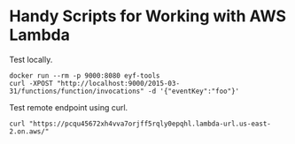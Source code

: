# Handy Scripts for Working with AWS Lambda

Test locally.
```
docker run --rm -p 9000:8080 eyf-tools
curl -XPOST "http://localhost:9000/2015-03-31/functions/function/invocations" -d '{"eventKey":"foo"}'
```

Test remote endpoint using curl.
```
curl "https://pcqu45672xh4vva7orjff5rqly0epqhl.lambda-url.us-east-2.on.aws/"
```

